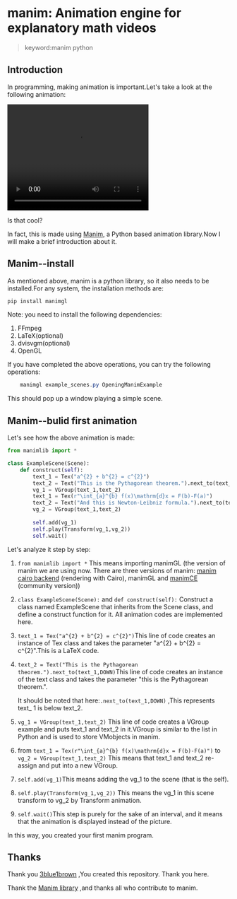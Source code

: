 # manim: Animation engine for explanatory math videos

>keyword:manim python

## Introduction

In programming, making animation is important.Let's take a look at the following animation:

<video width="320" height="240" controls>
  <source src="ExampleScene.mp4" type="video/mp4">
</video>

Is that cool?

In fact, this is made using [Manim](https://www.github.com/3b1b/manim), a Python based animation library.Now I will make a brief introduction about it.

## Manim--install

As mentioned above, manim is a python library, so it also needs to be installed.For any system, the installation methods are:

```powershell
pip install manimgl
```

Note: you need to install the following dependencies:

1. FFmpeg
2. LaTeX(optional)
3. dvisvgm(optional)
4. OpenGL

If you have completed the above operations, you can try the following operations:

```powershell
    manimgl example_scenes.py OpeningManimExample
```

This should pop up a window playing a simple scene.

## Manim--bulid first animation

Let's see how the above animation is made:

```py
from manimlib import *

class ExampleScene(Scene):
    def construct(self):
        text_1 = Tex("a^{2} + b^{2} = c^{2}")
        text_2 = Text("This is the Pythagorean theorem.").next_to(text_1,DOWN)
        vg_1 = VGroup(text_1,text_2)
        text_1 = Tex(r"\int_{a}^{b} f(x)\mathrm{d}x = F(b)-F(a)")
        text_2 = Text("And this is Newton-Leibniz formula.").next_to(text_1,DOWN)
        vg_2 = VGroup(text_1,text_2)
        
        self.add(vg_1)
        self.play(Transform(vg_1,vg_2))
        self.wait()
```

Let's analyze it step by step:

1. ` from manimlib import * ` This means importing manimGL (the version of manim we are using now. There are three versions of manim: [manim cairo backend](https://github.com/3b1b/manim/tree/cairo-backend) (rendering with Cairo), manimGL and [manimCE](https://www.github.com/ManimCommunity/Manim) (community version))
2. ` class ExampleScene(Scene): ` and ` def construct(self): ` Construct a class named ExampleScene that inherits from the Scene class, and define a construct function for it. All animation codes are implemented here.
3. ` text_1 = Tex("a^{2} + b^{2} = c^{2}") `This line of code creates an instance of Tex class and takes the parameter "a^{2} + b^{2} = c^{2}".This is a LaTeX code.
4. ` text_2 = Text("This is the Pythagorean theorem.").next_to(text_1,DOWN) `This line of code creates an instance of the text class and takes the parameter "this is the Pythagorean theorem.".

    It should be noted that here:` .next_to(text_1,DOWN) ` ,This represents text_ 1 is below text_2.

5. ` vg_1 = VGroup(text_1,text_2) ` This line of code creates a VGroup example and puts text_1 and text_2 in it.VGroup is similar to the list in Python and is used to store VMobjects in manim.
6. from ` text_1 = Tex(r"\int_{a}^{b} f(x)\mathrm{d}x = F(b)-F(a)") ` to ` vg_2 = VGroup(text_1,text_2) ` This means that text_1 and text_2 re-assign and put into a new VGroup.
7. ` self.add(vg_1) `This means adding the vg_1 to the scene (that is the self).
8. ` self.play(Transform(vg_1,vg_2)) ` This means the vg_1 in this scene transform to vg_2 by Transform animation.
9. ` self.wait() `This step is purely for the sake of an interval, and it means that the animation is displayed instead of the picture.

In this way, you created your first manim program.

## Thanks

Thank you [3blue1brown](https://www.github.com/3b1b) ,You created this repository. Thank you here.

Thank the [Manim library](https://ww.github.com/3b1b/manim) ,and thanks all who contribute to manim.